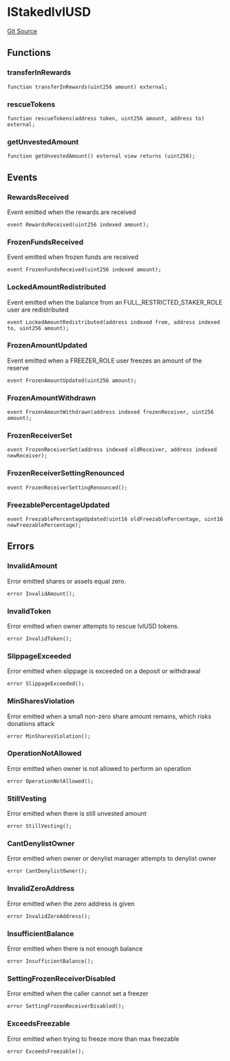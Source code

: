 # IStakedlvlUSD
[Git Source](https://github.com/Level-Money/contracts/blob/8db01e6152f39f954577b5bcc8ca6a9c0b59a8cd/src/v1/interfaces/IStakedlvlUSD.sol)


## Functions
### transferInRewards


```solidity
function transferInRewards(uint256 amount) external;
```

### rescueTokens


```solidity
function rescueTokens(address token, uint256 amount, address to) external;
```

### getUnvestedAmount


```solidity
function getUnvestedAmount() external view returns (uint256);
```

## Events
### RewardsReceived
Event emitted when the rewards are received


```solidity
event RewardsReceived(uint256 indexed amount);
```

### FrozenFundsReceived
Event emitted when frozen funds are received


```solidity
event FrozenFundsReceived(uint256 indexed amount);
```

### LockedAmountRedistributed
Event emitted when the balance from an FULL_RESTRICTED_STAKER_ROLE user are redistributed


```solidity
event LockedAmountRedistributed(address indexed from, address indexed to, uint256 amount);
```

### FrozenAmountUpdated
Event emitted when a FREEZER_ROLE user freezes an amount of the reserve


```solidity
event FrozenAmountUpdated(uint256 amount);
```

### FrozenAmountWithdrawn

```solidity
event FrozenAmountWithdrawn(address indexed frozenReceiver, uint256 amount);
```

### FrozenReceiverSet

```solidity
event FrozenReceiverSet(address indexed oldReceiver, address indexed newReceiver);
```

### FrozenReceiverSettingRenounced

```solidity
event FrozenReceiverSettingRenounced();
```

### FreezablePercentageUpdated

```solidity
event FreezablePercentageUpdated(uint16 oldFreezablePercentage, uint16 newFreezablePercentage);
```

## Errors
### InvalidAmount
Error emitted shares or assets equal zero.


```solidity
error InvalidAmount();
```

### InvalidToken
Error emitted when owner attempts to rescue lvlUSD tokens.


```solidity
error InvalidToken();
```

### SlippageExceeded
Error emitted when slippage is exceeded on a deposit or withdrawal


```solidity
error SlippageExceeded();
```

### MinSharesViolation
Error emitted when a small non-zero share amount remains, which risks donations attack


```solidity
error MinSharesViolation();
```

### OperationNotAllowed
Error emitted when owner is not allowed to perform an operation


```solidity
error OperationNotAllowed();
```

### StillVesting
Error emitted when there is still unvested amount


```solidity
error StillVesting();
```

### CantDenylistOwner
Error emitted when owner or denylist manager attempts to denylist owner


```solidity
error CantDenylistOwner();
```

### InvalidZeroAddress
Error emitted when the zero address is given


```solidity
error InvalidZeroAddress();
```

### InsufficientBalance
Error emitted when there is not enough balance


```solidity
error InsufficientBalance();
```

### SettingFrozenReceiverDisabled
Error emitted when the caller cannot set a freezer


```solidity
error SettingFrozenReceiverDisabled();
```

### ExceedsFreezable
Error emitted when trying to freeze more than max freezable


```solidity
error ExceedsFreezable();
```


